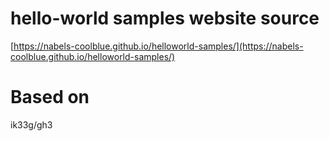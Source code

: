 # hello-world samples website source

[https://nabels-coolblue.github.io/helloworld-samples/](https://nabels-coolblue.github.io/helloworld-samples/)

# Based on

ik33g/gh3
